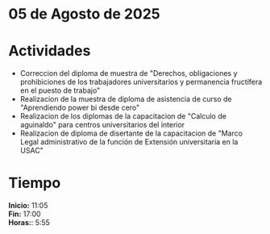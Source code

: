 #  05 de Agosto de 2025

# Actividades

- Correccion del diploma de muestra de "Derechos, obligaciones y prohibiciones de los trabajadores universitarios y permanencia fructífera en el puesto de trabajo"
- Realizacion de la muestra de diploma de asistencia de curso de "Aprendiendo power bi desde cero"
- Realizacion de los diplomas de la capacitacion de "Calculo de aguinaldo" para centros universitarios del interior
- Realizacion de diploma de disertante de la capacitacion de "Marco Legal administrativo de la función de Extensión universitaria en la USAC"


# Tiempo

**Inicio:** 11:05  
**Fin:** 17:00  
**Horas:**: 5:55  
